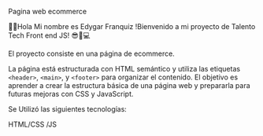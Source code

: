 Pagina web ecommerce

🖖🏼Hola Mi nombre es Edygar Franquiz
!Bienvenido a mi proyecto de Talento Tech Front end  JS! 😎🤍💻

El proyecto consiste en una página de ecommerce. 

La página está estructurada con HTML semántico y utiliza las etiquetas `<header>`, `<main>`, y `<footer>` para organizar el contenido. El objetivo es aprender a crear la estructura básica de una página web y prepararla para futuras mejoras con CSS y JavaScript.


Se Utilizó las siguientes tecnologías:

HTML/CSS /JS